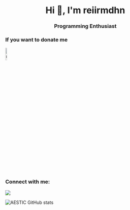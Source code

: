 <h1 align="center">Hi 👋, I'm reiirmdhn</h1>
<h3 align="center">Programming Enthusiast</h3>

<h3 align="left">If you want to donate me</h3>
<p align="left">
<a href="https://sociabuzz.com/aestic/donate" target="blank"><img align="center" src="https://sociabuzz.s3.ap-southeast-1.amazonaws.com//landing-page/img/sociabuzz-logo.png" alt="reiirmdhn" height="10%" width="10%" /></a>
</p>

<h3 align="left">Connect with me:</h3>
 <p align="left"><a href="https://discordapp.com/users/359328319759450113/">
    <img src="https://img.shields.io/badge/Discord-7289DA?style=for-the-badge&logo=discord&logoColor=white"/>
 </a></p>
  
![AESTIC GitHub stats](https://github-readme-stats.vercel.app/api?username=reiirmdhn&show_icons=true&theme=github_dark)
